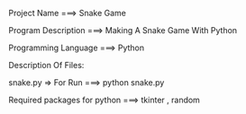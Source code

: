 Project Name ===> Snake Game

Program Description ===> Making A Snake Game With Python

Programming Language ===> Python

Description Of Files:

snake.py => For Run ===> python snake.py

Required packages for python ===> tkinter , random


